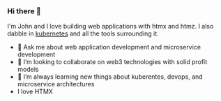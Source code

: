 ### Hi there 👋

I'm John and I love building web applications with htmx and htmz. I also dabble in [kubernetes](https://kubernetes.io/) and all the tools surrounding it. 

- 💬 Ask me about web application development and microservice development
- 👯 I’m looking to collaborate on web3 technologies with solid profit models
- 🌱 I’m always learning new things about kuberentes, devops, and microservice architectures
- I love HTMX


<!--
**jmcudd/jmcudd** is a ✨ _special_ ✨ repository because its `README.md` (this file) appears on your GitHub profile.

Here are some ideas to get you started:

- 🔭 I’m currently working on ...
- 🌱 I’m currently learning ...
- 👯 I’m looking to collaborate on ...
- 🤔 I’m looking for help with ...
- 💬 Ask me about ...
- 📫 How to reach me: ...
- 😄 Pronouns: ...
- ⚡ Fun fact: ...
-->
